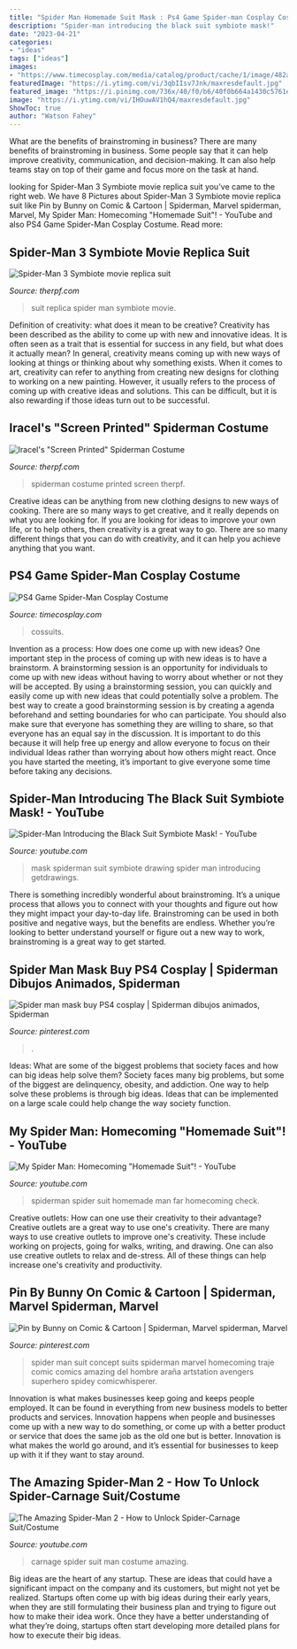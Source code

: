```yaml
---
title: "Spider Man Homemade Suit Mask : Ps4 Game Spider-man Cosplay Costume"
description: "Spider-man introducing the black suit symbiote mask!"
date: "2023-04-21"
categories:
- "ideas"
tags: ["ideas"]
images:
- "https://www.timecosplay.com/media/catalog/product/cache/1/image/482a4d5feb832920b5252d58490457a3/p/s/ps4-game-spider-man-cosplay-costume-5.jpg"
featuredImage: "https://i.ytimg.com/vi/3qbIIsv7Jnk/maxresdefault.jpg"
featured_image: "https://i.pinimg.com/736x/40/f0/b6/40f0b664a1430c5761ed5c9d662d855e.jpg"
image: "https://i.ytimg.com/vi/IHOuwAV1hQ4/maxresdefault.jpg"
ShowToc: true
author: "Watson Fahey"
---
```



What are the benefits of brainstroming in business?
There are many benefits of brainstroming in business. Some people say that it can help improve creativity, communication, and decision-making. It can also help teams stay on top of their game and focus more on the task at hand.

	

		
looking for Spider-Man 3 Symbiote movie replica suit you've came to the right web. We have 8 Pictures about Spider-Man 3 Symbiote movie replica suit like Pin by Bunny on Comic &amp; Cartoon | Spiderman, Marvel spiderman, Marvel, My Spider Man: Homecoming &quot;Homemade Suit&quot;! - YouTube and also PS4 Game Spider-Man Cosplay Costume. Read more:
		
    
## Spider-Man 3 Symbiote Movie Replica Suit

<img loading=lazy src="http://i402.photobucket.com/albums/pp103/masked-rider2008/bs6.jpg" onerror="this.onerror=null;this.src='https://tse3.mm.bing.net/th?id=OIP.qFDnweZFFEf_bHSCluuNGAHaJ-&amp;pid=15.1';" alt="Spider-Man 3 Symbiote movie replica suit">

_Source: therpf.com_

>suit replica spider man symbiote movie. 

	

Definition of creativity: what does it mean to be creative?
Creativity has been described as the ability to come up with new and innovative ideas. It is often seen as a trait that is essential for success in any field, but what does it actually mean? In general, creativity means coming up with new ways of looking at things or thinking about why something exists. When it comes to art, creativity can refer to anything from creating new designs for clothing to working on a new painting. However, it usually refers to the process of coming up with creative ideas and solutions. This can be difficult, but it is also rewarding if those ideas turn out to be successful.

    
## Iracel&#039;s &quot;Screen Printed&quot; Spiderman Costume

<img loading=lazy src="http://i.imgur.com/Mgb12cY.jpg" onerror="this.onerror=null;this.src='https://tse4.mm.bing.net/th?id=OIP.HGzmoxqdsR3jGwi5He3g9wHaJ4&amp;pid=15.1';" alt="Iracel&#039;s &quot;Screen Printed&quot; Spiderman Costume">

_Source: therpf.com_

>spiderman costume printed screen therpf. 

	

Creative ideas can be anything from new clothing designs to new ways of cooking. There are so many ways to get creative, and it really depends on what you are looking for. If you are looking for ideas to improve your own life, or to help others, then creativity is a great way to go. There are so many different things that you can do with creativity, and it can help you achieve anything that you want.

    
## PS4 Game Spider-Man Cosplay Costume

<img loading=lazy src="https://www.timecosplay.com/media/catalog/product/cache/1/image/482a4d5feb832920b5252d58490457a3/p/s/ps4-game-spider-man-cosplay-costume-5.jpg" onerror="this.onerror=null;this.src='https://tse2.mm.bing.net/th?id=OIP.uWfs61aWZ7jrCT47gzJsNAHaHa&amp;pid=15.1';" alt="PS4 Game Spider-Man Cosplay Costume">

_Source: timecosplay.com_

>cossuits. 

	

Invention as a process: How does one come up with new ideas?
One important step in the process of coming up with new ideas is to have a brainstorm. A brainstorming session is an opportunity for individuals to come up with new ideas without having to worry about whether or not they will be accepted. By using a brainstorming session, you can quickly and easily come up with new ideas that could potentially solve a problem. 
The best way to create a good brainstorming session is by creating a agenda beforehand and setting boundaries for who can participate. You should also make sure that everyone has something they are willing to share, so that everyone has an equal say in the discussion. It is important to do this because it will help free up energy and allow everyone to focus on their individual Ideas rather than worrying about how others might react. Once you have started the meeting, it’s important to give everyone some time before taking any decisions.

    
## Spider-Man Introducing The Black Suit Symbiote Mask! - YouTube

<img loading=lazy src="https://i.ytimg.com/vi/qvpDshNJ5Ms/maxresdefault.jpg" onerror="this.onerror=null;this.src='https://tse4.mm.bing.net/th?id=OIP.j37wQT4dX7CKQ3jImvprtAHaEK&amp;pid=15.1';" alt="Spider-Man Introducing the Black Suit Symbiote Mask! - YouTube">

_Source: youtube.com_

>mask spiderman suit symbiote drawing spider man introducing getdrawings. 

	

There is something incredibly wonderful about brainstroming. It’s a unique process that allows you to connect with your thoughts and figure out how they might impact your day-to-day life. Brainstroming can be used in both positive and negative ways, but the benefits are endless. Whether you’re looking to better understand yourself or figure out a new way to work, brainstroming is a great way to get started.

    
## Spider Man Mask Buy PS4 Cosplay | Spiderman Dibujos Animados, Spiderman

<img loading=lazy src="https://i.pinimg.com/736x/40/f0/b6/40f0b664a1430c5761ed5c9d662d855e.jpg" onerror="this.onerror=null;this.src='https://tse2.mm.bing.net/th?id=OIP.cd2z29sHl-bzzRWWWbPBFgHaLK&amp;pid=15.1';" alt="Spider man mask buy PS4 cosplay | Spiderman dibujos animados, Spiderman">

_Source: pinterest.com_

>. 

	

Ideas: What are some of the biggest problems that society faces and how can big ideas help solve them?
Society faces many big problems, but some of the biggest are delinquency, obesity, and addiction. One way to help solve these problems is through big ideas. Ideas that can be implemented on a large scale could help change the way society function.

    
## My Spider Man: Homecoming &quot;Homemade Suit&quot;! - YouTube

<img loading=lazy src="https://i.ytimg.com/vi/IHOuwAV1hQ4/maxresdefault.jpg" onerror="this.onerror=null;this.src='https://tse3.mm.bing.net/th?id=OIP.yEB4fhiqNdcRZIIyUk8mggHaEK&amp;pid=15.1';" alt="My Spider Man: Homecoming &quot;Homemade Suit&quot;! - YouTube">

_Source: youtube.com_

>spiderman spider suit homemade man far homecoming check. 

	

Creative outlets: How can one use their creativity to their advantage?
Creative outlets are a great way to use one's creativity. There are many ways to use creative outlets to improve one's creativity. These include working on projects, going for walks, writing, and drawing. One can also use creative outlets to relax and de-stress. All of these things can help increase one's creativity and productivity.

    
## Pin By Bunny On Comic &amp; Cartoon | Spiderman, Marvel Spiderman, Marvel

<img loading=lazy src="https://i.pinimg.com/736x/35/36/2d/35362dd03278656c08450ff1ebe4fe14.jpg" onerror="this.onerror=null;this.src='https://tse4.mm.bing.net/th?id=OIP.QI5wFoD0HwvJMT6isJAdbAHaOg&amp;pid=15.1';" alt="Pin by Bunny on Comic &amp; Cartoon | Spiderman, Marvel spiderman, Marvel">

_Source: pinterest.com_

>spider man suit concept suits spiderman marvel homecoming traje comic comics amazing del hombre araña artstation avengers superhero spidey comicwhisperer. 

	

Innovation is what makes businesses keep going and keeps people employed. It can be found in everything from new business models to better products and services. Innovation happens when people and businesses come up with a new way to do something, or come up with a better product or service that does the same job as the old one but is better. Innovation is what makes the world go around, and it’s essential for businesses to keep up with it if they want to stay around.

    
## The Amazing Spider-Man 2 - How To Unlock Spider-Carnage Suit/Costume

<img loading=lazy src="https://i.ytimg.com/vi/3qbIIsv7Jnk/maxresdefault.jpg" onerror="this.onerror=null;this.src='https://tse4.mm.bing.net/th?id=OIP.yuRlFvyJNCOxdTOJ37-o4QHaEK&amp;pid=15.1';" alt="The Amazing Spider-Man 2 - How to Unlock Spider-Carnage Suit/Costume">

_Source: youtube.com_

>carnage spider suit man costume amazing. 

	

Big ideas are the heart of any startup. These are ideas that could have a significant impact on the company and its customers, but might not yet be realized. Startups often come up with big ideas during their early years, when they are still formulating their business plan and trying to figure out how to make their idea work. Once they have a better understanding of what they’re doing, startups often start developing more detailed plans for how to execute their big ideas.

